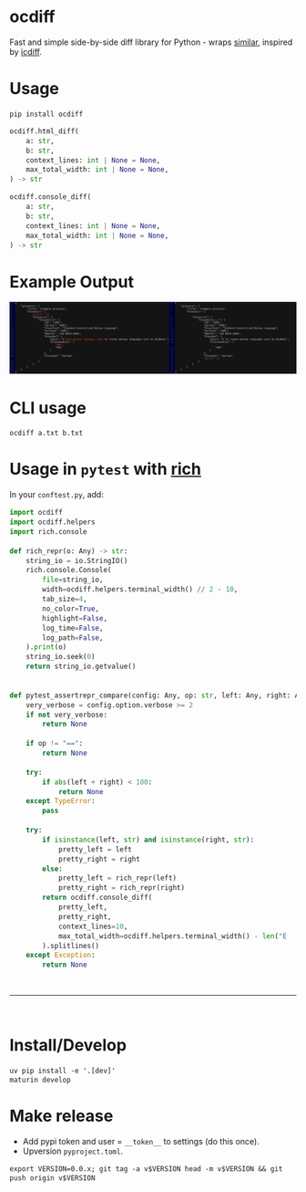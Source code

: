 # ocdiff

Fast and simple side-by-side diff library for Python - wraps [similar](https://crates.io/crates/similar), inspired by [icdiff](https://github.com/jeffkaufman/icdiff).

# Usage

```shell
pip install ocdiff
```

```python
ocdiff.html_diff(
    a: str,
    b: str,
    context_lines: int | None = None,
    max_total_width: int | None = None,
) -> str
```

```python
ocdiff.console_diff(
    a: str,
    b: str,
    context_lines: int | None = None,
    max_total_width: int | None = None,
) -> str
```

# Example Output

![Screenshot](screenshot-1.png)

# CLI usage

```shell
ocdiff a.txt b.txt
```

# Usage in `pytest` with [rich](https://github.com/Textualize/rich)

In your `conftest.py`, add:

```python
import ocdiff
import ocdiff.helpers
import rich.console

def rich_repr(o: Any) -> str:
    string_io = io.StringIO()
    rich.console.Console(
        file=string_io,
        width=ocdiff.helpers.terminal_width() // 2 - 10,
        tab_size=4,
        no_color=True,
        highlight=False,
        log_time=False,
        log_path=False,
    ).print(o)
    string_io.seek(0)
    return string_io.getvalue()


def pytest_assertrepr_compare(config: Any, op: str, left: Any, right: Any) -> list[str] | None:
    very_verbose = config.option.verbose >= 2
    if not very_verbose:
        return None

    if op != "==":
        return None

    try:
        if abs(left + right) < 100:
            return None
    except TypeError:
        pass

    try:
        if isinstance(left, str) and isinstance(right, str):
            pretty_left = left
            pretty_right = right
        else:
            pretty_left = rich_repr(left)
            pretty_right = rich_repr(right)
        return ocdiff.console_diff(
            pretty_left,
            pretty_right,
            context_lines=10,
            max_total_width=ocdiff.helpers.terminal_width() - len("E     "),
        ).splitlines()
    except Exception:
        return None
```

<br>
<hr>
<br>

# Install/Develop

```shell
uv pip install -e '.[dev]'
maturin develop
```

# Make release

- Add pypi token and user = `__token__` to settings (do this once).
- Upversion `pyproject.toml`.

```shell
export VERSION=0.0.x; git tag -a v$VERSION head -m v$VERSION && git push origin v$VERSION
```
